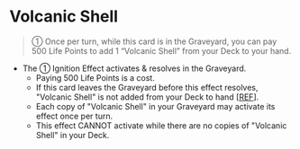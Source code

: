 # Volcanic Shell

> ① Once per turn, while this card is in the Graveyard, you can pay 500 Life Points to add 1 “Volcanic Shell” from your Deck to your hand.

*   The ① Ignition Effect activates & resolves in the Graveyard.
    *   Paying 500 Life Points is a cost.
    *   If this card leaves the Graveyard before this effect resolves, "Volcanic Shell" is not added from your Deck to hand \[[REF](https://www.pojo.biz/board/showthread.php?t=545383)\].
    *   Each copy of "Volcanic Shell" in your Graveyard may activate its effect once per turn.
    *   This effect CANNOT activate while there are no copies of "Volcanic Shell" in your Deck.
